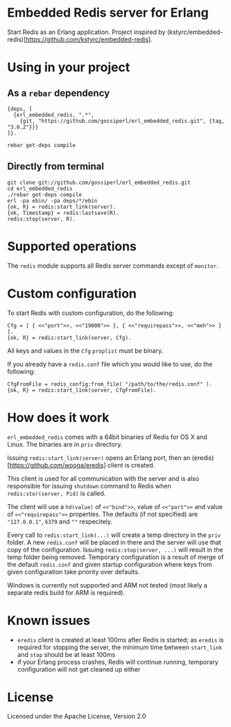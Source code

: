 # Embedded Redis server for Erlang

Start Redis as an Erlang application. Project inspired by (kstyrc/embedded-redis)[https://github.com/kstyrc/embedded-redis].

# Using in your project

## As a `rebar` dependency

    {deps, [
      {erl_embedded_redis, ".*",
        {git, "https://github.com/gossiperl/erl_embedded_redis.git", {tag, "3.0.2"}}}
    ]}.

    rebar get-deps compile

## Directly from terminal

    git clone git://github.com/gossiperl/erl_embedded_redis.git
    cd erl_embedded_redis
    ./rebar get-deps compile
    erl -pa ebin/ -pa deps/*/ebin
    {ok, R} = redis:start_link(server).
    {ok, Timestamp} = redis:lastsave(R).
    redis:stop(server, R).

# Supported operations

The `redis` module supports all Redis server commands except of `monitor`.

# Custom configuration

To start Redis with custom configuration, do the following:

    Cfg = [ { <<"port">>, <<"19000">> }, { <<"requirepass">>, <<"meh">> } ].
    {ok, R} = redis:start_link(server, Cfg).

All keys and values in the `Cfg` `proplist` must be binary.

If you already have a `redis.conf` file which you would like to use, do the following:

    CfgFromFile = redis_config:from_file( "/path/to/the/redis.conf" ).
    {ok, R} = redis:start_link(server, CfgFromFile).

# How does it work

`erl_embedded_redis` comes with a 64bit binaries of Redis for OS X and Linux. The binaries are in `priv` directory.

Issuing `redis:start_link(server)` opens an Erlang port, then an (eredis)[https://github.com/wooga/eredis] client is created.

This client is used for all communication with the server and is also responsible for issuing `shutdown` command to Redis when `redis:stor(server, Pid)` is called.

The client will use a `hd(value)` of `<<"bind">>`, value of `<<"port">>` and value of `<<"requirepass">>` properties. The defaults (if not specified) are `"127.0.0.1"`, `6379` and `""` respecitely.

Every call to `redis:start_link(...)` will create a temp directory in the `priv` folder. A new `redis.conf` will be placed in there and the server will use that copy of the configuration. Issuing `redis:stop(server, ...)` will result in the temp folder being removed. Temporary configuration is a result of merge of the default `redis.conf` and given startup configuration where keys from given configuration take priority over defaults.

Windows is currently not supported and ARM not tested (most likely a separate redis build for ARM is required).

# Known issues

- `eredis` client is created at least 100ms after Redis is started; as `eredis` is required for stopping the server, the minimum time between `start_link` and `stop` should be at least 100ms
- if your Erlang process crashes, Redis will continue running, temporary configuration will not get cleaned up either

# License

Licensed under the Apache License, Version 2.0
